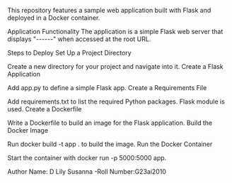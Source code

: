 This repository features a sample web application built with Flask and deployed in a Docker container.

Application Functionality
The application is a simple Flask web server that displays "------" when accessed at the root URL.

Steps to Deploy
Set Up a Project Directory

Create a new directory for your project and navigate into it.
Create a Flask Application

Add app.py to define a simple Flask app.
Create a Requirements File

Add requirements.txt to list the required Python packages. Flask module is used.
Create a Dockerfile

Write a Dockerfile to build an image for the Flask application.
Build the Docker Image

Run docker build -t app . to build the image.
Run the Docker Container

Start the container with docker run -p 5000:5000 app.

Author Name: D Lily Susanna
-Roll Number:G23ai2010
